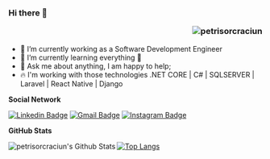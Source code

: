 ### Hi there 👋 <p align="right"> <img src="https://komarev.com/ghpvc/?username=petrisorcraciun" alt="petrisorcraciun" /> </p>


- 🔭 I’m currently working as a Software Development Engineer
- 🌱 I’m currently learning everything 🤣
- 💬 Ask me about anything, I am happy to help;
- :fire: I'm working with those technologies .NET CORE | C# | SQLSERVER | Laravel | React Native | Django 

**Social Network**
<p align="center">

[![Linkedin Badge](https://img.shields.io/badge/-CrăciunPetrișor-blue?style=flat-square&logo=Linkedin&logoColor=white&link=https://www.linkedin.com/in/petrisorcraciun/)](https://www.linkedin.com/in/petrisorcraciun/) [![Gmail Badge](https://img.shields.io/badge/-Gmail-c14438?style=flat-square&logo=Gmail&logoColor=white&link=mailto:petrisor.craciun34@gmail.com)](mailto:petrisor.craciun34@gmail.com) [![Instagram Badge](https://img.shields.io/badge/-@petrisorcraciun-purple?style=flat&logo=instagram&logoColor=white&link=https://instagram.com/petrisorcraciun/)](https://instagram.com/petrisorcraciun) 
  

</p>

**GitHub Stats**

<img align="left" alt="petrisorcraciun's Github Stats" src="https://github-readme-stats.vercel.app/api?username=petrisorcraciun&show_icons=true&hide_border=true" />

[![Top Langs](https://github-readme-stats.vercel.app/api/top-langs/?username=petrisorcraciun&layout=compact)](https://github.com/petrisorcraciun)



<!--
**petrisorcraciun/petrisorcraciun** is a ✨ _special_ ✨ repository because its `README.md` (this file) appears on your GitHub profile.

Here are some ideas to get you started:

- 🔭 I’m currently working on ...
- 🌱 I’m currently learning ...
- 👯 I’m looking to collaborate on ...
- 🤔 I’m looking for help with ...
- 💬 Ask me about ...
- 📫 How to reach me: ...
- 😄 Pronouns: ...
- ⚡ Fun fact: ...
-->
